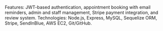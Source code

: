 Features: JWT-based authentication, appointment booking with email reminders, admin and staff management, Stripe
payment integration, and review system.
Technologies: Node.js, Express, MySQL, Sequelize ORM, Stripe, SendInBlue, AWS EC2, Git/GitHub.
